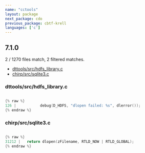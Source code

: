 ```yaml
---
name: "cctools"
layout: package
next_package: cdo
previous_package: cbtf-krell
languages: ['c']
---
```

## 7.1.0
2 / 1270 files match, 2 filtered matches.

 - [dttools/src/hdfs_library.c](#dttoolssrchdfs_libraryc)
 - [chirp/src/sqlite3.c](#chirpsrcsqlite3c)

### dttools/src/hdfs_library.c

```c

{% raw %}
126 | 			debug(D_HDFS, "dlopen failed: %s", dlerror());
{% endraw %}

```
### chirp/src/sqlite3.c

```c

{% raw %}
31212 |   return dlopen(zFilename, RTLD_NOW | RTLD_GLOBAL);
{% endraw %}

```